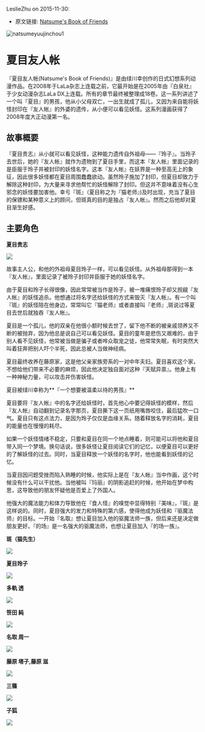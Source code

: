 LeslieZhu on 2015-11-30:


- 原文链接: [Natsume's Book of Friends](https://en.wikipedia.org/wiki/Natsume%27s_Book_of_Friends)

![natsumeyuujinchou1](https://cloud.githubusercontent.com/assets/2840435/11476460/d4b5341e-97bd-11e5-9bf6-015ccb2ef8e3.gif)

# 夏目友人帐

『夏目友人帐(Natsume's Book of Friends)』是由绿川幸创作的日式幻想系列动漫作品。在2008年于LaLa杂志上连载之前，它最开始是在2005年由『白泉社』于少女动漫杂志LaLa DX上连载。所有的章节最终被整理成18卷。这一系列讲述了一个叫『夏目』的男孩，他从小父母双亡，一出生就成了孤儿，又因为来自能将妖怪封印在『友人帐』的外婆的遗传，从小便可以看见妖怪。这系列漫画获得了2008年度大正动漫第一名。


## 故事概要


『夏目贵志』从小就可以看见妖怪，这种能力遗传自外祖母——『玲子』。当玲子去世后，她的『友人帐』就作为遗物到了夏目手里，而这本『友人帐』里面记录的是臣服于玲子并被封印的妖怪名字。这本『友人帐』在妖界是一种至高无上的象征，因此很多妖怪都在夏目周围蠢蠢欲动。虽然玲子施加了封印，但夏目却致力于解除这种封印，为大量来寻求他帮忙的妖怪解除了封印。但这并不意味着没有心生邪念的妖怪要加害他。幸亏『斑』（夏目称之为『猫老师』)及时出现，充当了夏目的保镖和某种意义上的顾问，但斑真的目的是独占『友人帐』。然而之后他却对夏目渐生好感。


## 主要角色


**夏目贵志**


![](https://raw.githubusercontent.com/LeslieZhu/MinYi/master/images/%E5%A4%8F%E7%9B%AE.png)

故事主人公，和他的外祖母夏目玲子一样，可以看见妖怪。从外祖母那得到一本『友人帐』，里面记录了被玲子封印并臣服于她的妖怪名字。
    
由于夏目和玲子长得很像，因此常常被当作是玲子，被一堆痛恨玲子却又觊觎『友人帐』的妖怪追杀。他想通过将名字还给妖怪的方式来毁灭『友人帐』。有一个叫『斑』的妖怪陪在他身边，常常叫它『猫老师』或者直接叫『老师』,斑说过等夏目去世后就独吞『友人帐』。
    
夏目是一个孤儿，他的双亲在他很小额时候去世了，留下他不断的被亲戚领养又不断的被抛弃，因为他总是说自己可以看见妖怪。夏目的童年是悲伤又艰难的，由于别人看不见妖怪，他常被当做是骗子或者哗众取宠之徒，他常常失眠，有时突然大叫着狂奔把别人吓个半死，因此总被人当做神经病。


夏目最终收养在藤原家，这是他父亲家族旁系的一对中年夫妇。夏目喜欢这个家，不想给他们带来不必要的麻烦，因此他决定独自面对这种『天赋异禀』。他身上有一种神秘力量，可以攻击并伤害妖怪。


夏目被绿川幸称为**『一个想要被温柔以待的男孩』**

夏目要将『友人帐』中的名字还给妖怪时，首先他心中要记得妖怪的模样，然后『友人帐』自动翻到记录名字那页，夏目撕下这一页纸用嘴唇咬住，最后猛吹一口气。夏目只有这点法力，是因为玲子仅仅是血缘关系。随着释放名字的消耗，夏目的能量也在慢慢的耗尽。

如果一个妖怪情绪不稳定，只要和夏目在同一个地点睡着，则可能可以将他和夏目带入同一个梦境。换句话说，很多妖怪让夏目阅读它们的记忆，以便夏目可以更好的了解妖怪的过去。同时，当夏目释放一个妖怪的名字时，他也能看到妖怪的记忆。

当夏目因问题受挫而陷入熟睡的时候，他实际上是在『友人帐』当中作画，这个时候没有什么可以干扰他。当他被叫『玛丽』的阴影追赶的时候，他开始在梦中构思，这导致他的朋友怀疑他是否爱上了外国人。

他强大的魔法能力和体力导致他在『食人怪』的嗅觉中显得特别『美味』，『斑』是这样说的。同时，夏目强大的发力和特殊的第六感，使得他成为妖怪和『驱魔法师』的目标。一开始『名取』想让夏目加入他的驱魔法师一族，但后来还是决定做朋友更好。『的场』是一名强大的驱魔法师，也想让夏目加入『的场一族』。

**斑（猫先生）**
    
![](https://raw.githubusercontent.com/LeslieZhu/MinYi/master/images/%E6%96%91.png)

**夏目玲子**


![](https://raw.githubusercontent.com/LeslieZhu/MinYi/master/images/%E7%8E%B2%E5%AD%90.png)



**多軌 透**

![](https://raw.githubusercontent.com/LeslieZhu/MinYi/master/images/%E5%A4%9A%E8%BD%A8%E9%80%8F.png)

**笹田 純**

![](https://raw.githubusercontent.com/LeslieZhu/MinYi/master/images/%E7%AC%B9%E7%94%B0%E7%B4%94.png)

**名取 周一**

![](https://raw.githubusercontent.com/LeslieZhu/MinYi/master/images/%E5%90%8D%E5%8F%96%E5%91%A8%E4%B8%80.png)




**藤原 塔子,藤原 滋**


![](https://raw.githubusercontent.com/LeslieZhu/MinYi/master/images/%E8%97%A4%E5%8E%9F%E5%A4%AB%E5%A6%87.png)

**三篠**

![](https://raw.githubusercontent.com/LeslieZhu/MinYi/master/images/%E4%B8%89%E7%AF%A0.png)

**子狐**

![](https://raw.githubusercontent.com/LeslieZhu/MinYi/master/images/%E5%AD%90%E7%8B%902.png)

